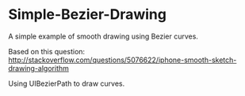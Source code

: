 Simple-Bezier-Drawing
=====================

A simple example of smooth drawing using Bezier curves.

Based on this question: http://stackoverflow.com/questions/5076622/iphone-smooth-sketch-drawing-algorithm

Using UIBezierPath to draw curves.
